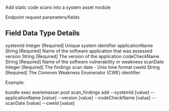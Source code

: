 Add static code scans into a system asset module

Endpoint request parameters/fields

Field                   Data Type  Details
-------------------------------------------------------------------------------------------------
systemId                Integer    [Required] Unique system identifier
applicationName         String     [Required] Name of the software application that was assessed
version                 String     [Required] The version of the application
codeCheckName           String     [Required] Name of the software vulnerability or weakness
scanDate                Integer    [Required] The findings scan date - Unix time format
cweId                   String     [Required] The Common Weakness Enumerator (CWE) identifier


Example:

bundle exec exe/emasser post scan_findings add --systemId [value] --applicationName [value] --version [value] --codeCheckName [value] --scanDate [value] --cweId [value]
